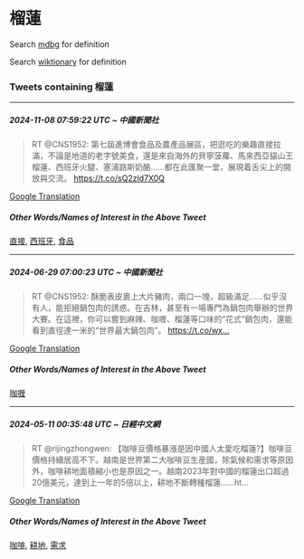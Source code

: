 # 榴蓮

Search [mdbg](https://www.mdbg.net/chinese/dictionary?page=worddict&wdrst=0&wdqb=榴蓮) for definition

Search [wiktionary](https://en.wiktionary.org/wiki/榴蓮) for definition

### Tweets containing 榴蓮

___
##### 2024-11-08 07:59:22 UTC ~ 中國新聞社
> RT @CNS1952: 第七屆進博會食品及農產品展區，把逛吃的樂趣直接拉滿，不論是地道的老字號美食，還是來自海外的貝寧菠蘿、馬來西亞貓山王榴蓮、西班牙火腿、塞浦路斯奶酪……都在此匯聚一堂，展現着舌尖上的開放與交流。 https://t.co/sQ2zld7X0Q

[Google Translation](https://translate.google.com/?hi=en&tab=TT&sl=zh-CN&tl=en&op=translate&text=RT+%40CNS1952%3A+%E7%AC%AC%E4%B8%83%E5%B1%86%E9%80%B2%E5%8D%9A%E6%9C%83%E9%A3%9F%E5%93%81%E5%8F%8A%E8%BE%B2%E7%94%A2%E5%93%81%E5%B1%95%E5%8D%80%EF%BC%8C%E6%8A%8A%E9%80%9B%E5%90%83%E7%9A%84%E6%A8%82%E8%B6%A3%E7%9B%B4%E6%8E%A5%E6%8B%89%E6%BB%BF%EF%BC%8C%E4%B8%8D%E8%AB%96%E6%98%AF%E5%9C%B0%E9%81%93%E7%9A%84%E8%80%81%E5%AD%97%E8%99%9F%E7%BE%8E%E9%A3%9F%EF%BC%8C%E9%82%84%E6%98%AF%E4%BE%86%E8%87%AA%E6%B5%B7%E5%A4%96%E7%9A%84%E8%B2%9D%E5%AF%A7%E8%8F%A0%E8%98%BF%E3%80%81%E9%A6%AC%E4%BE%86%E8%A5%BF%E4%BA%9E%E8%B2%93%E5%B1%B1%E7%8E%8B%E6%A6%B4%E8%93%AE%E3%80%81%E8%A5%BF%E7%8F%AD%E7%89%99%E7%81%AB%E8%85%BF%E3%80%81%E5%A1%9E%E6%B5%A6%E8%B7%AF%E6%96%AF%E5%A5%B6%E9%85%AA%E2%80%A6%E2%80%A6%E9%83%BD%E5%9C%A8%E6%AD%A4%E5%8C%AF%E8%81%9A%E4%B8%80%E5%A0%82%EF%BC%8C%E5%B1%95%E7%8F%BE%E7%9D%80%E8%88%8C%E5%B0%96%E4%B8%8A%E7%9A%84%E9%96%8B%E6%94%BE%E8%88%87%E4%BA%A4%E6%B5%81%E3%80%82+https%3A%2F%2Ft.co%2FsQ2zld7X0Q)
##### Other Words/Names of Interest in the Above Tweet
[直接](直接.md), [西班牙](西班牙.md), [食品](食品.md)
___
##### 2024-06-29 07:00:23 UTC ~ 中國新聞社
> RT @CNS1952: 酥脆表皮裹上大片豬肉，兩口一塊，超級滿足……似乎沒有人，能拒絕鍋包肉的誘惑。在吉林，甚至有一場專門為鍋包肉舉辦的世界大賽。在這裡，你可以嘗到麻辣、咖喱、榴蓮等口味的“花式”鍋包肉，還能看到直徑達一米的“世界最大鍋包肉”。 https://t.co/wx…

[Google Translation](https://translate.google.com/?hi=en&tab=TT&sl=zh-CN&tl=en&op=translate&text=RT+%40CNS1952%3A+%E9%85%A5%E8%84%86%E8%A1%A8%E7%9A%AE%E8%A3%B9%E4%B8%8A%E5%A4%A7%E7%89%87%E8%B1%AC%E8%82%89%EF%BC%8C%E5%85%A9%E5%8F%A3%E4%B8%80%E5%A1%8A%EF%BC%8C%E8%B6%85%E7%B4%9A%E6%BB%BF%E8%B6%B3%E2%80%A6%E2%80%A6%E4%BC%BC%E4%B9%8E%E6%B2%92%E6%9C%89%E4%BA%BA%EF%BC%8C%E8%83%BD%E6%8B%92%E7%B5%95%E9%8D%8B%E5%8C%85%E8%82%89%E7%9A%84%E8%AA%98%E6%83%91%E3%80%82%E5%9C%A8%E5%90%89%E6%9E%97%EF%BC%8C%E7%94%9A%E8%87%B3%E6%9C%89%E4%B8%80%E5%A0%B4%E5%B0%88%E9%96%80%E7%82%BA%E9%8D%8B%E5%8C%85%E8%82%89%E8%88%89%E8%BE%A6%E7%9A%84%E4%B8%96%E7%95%8C%E5%A4%A7%E8%B3%BD%E3%80%82%E5%9C%A8%E9%80%99%E8%A3%A1%EF%BC%8C%E4%BD%A0%E5%8F%AF%E4%BB%A5%E5%98%97%E5%88%B0%E9%BA%BB%E8%BE%A3%E3%80%81%E5%92%96%E5%96%B1%E3%80%81%E6%A6%B4%E8%93%AE%E7%AD%89%E5%8F%A3%E5%91%B3%E7%9A%84%E2%80%9C%E8%8A%B1%E5%BC%8F%E2%80%9D%E9%8D%8B%E5%8C%85%E8%82%89%EF%BC%8C%E9%82%84%E8%83%BD%E7%9C%8B%E5%88%B0%E7%9B%B4%E5%BE%91%E9%81%94%E4%B8%80%E7%B1%B3%E7%9A%84%E2%80%9C%E4%B8%96%E7%95%8C%E6%9C%80%E5%A4%A7%E9%8D%8B%E5%8C%85%E8%82%89%E2%80%9D%E3%80%82+https%3A%2F%2Ft.co%2Fwx%E2%80%A6)
##### Other Words/Names of Interest in the Above Tweet
[咖喱](咖喱.md)
___
##### 2024-05-11 00:35:48 UTC ~ 日經中文網
> RT @rijingzhongwen: 【咖啡豆價格暴漲是因中國人太愛吃榴蓮?】咖啡豆價格持續居高不下。越南是世界第二大咖啡豆生産國，除氣候和需求等原因外，咖啡耕地面積縮小也是原因之一。越南2023年對中國的榴蓮出口超過20億美元，達到上一年的5倍以上，耕地不斷轉種榴蓮……ht…

[Google Translation](https://translate.google.com/?hi=en&tab=TT&sl=zh-CN&tl=en&op=translate&text=RT+%40rijingzhongwen%3A+%E3%80%90%E5%92%96%E5%95%A1%E8%B1%86%E5%83%B9%E6%A0%BC%E6%9A%B4%E6%BC%B2%E6%98%AF%E5%9B%A0%E4%B8%AD%E5%9C%8B%E4%BA%BA%E5%A4%AA%E6%84%9B%E5%90%83%E6%A6%B4%E8%93%AE%3F%E3%80%91%E5%92%96%E5%95%A1%E8%B1%86%E5%83%B9%E6%A0%BC%E6%8C%81%E7%BA%8C%E5%B1%85%E9%AB%98%E4%B8%8D%E4%B8%8B%E3%80%82%E8%B6%8A%E5%8D%97%E6%98%AF%E4%B8%96%E7%95%8C%E7%AC%AC%E4%BA%8C%E5%A4%A7%E5%92%96%E5%95%A1%E8%B1%86%E7%94%9F%E7%94%A3%E5%9C%8B%EF%BC%8C%E9%99%A4%E6%B0%A3%E5%80%99%E5%92%8C%E9%9C%80%E6%B1%82%E7%AD%89%E5%8E%9F%E5%9B%A0%E5%A4%96%EF%BC%8C%E5%92%96%E5%95%A1%E8%80%95%E5%9C%B0%E9%9D%A2%E7%A9%8D%E7%B8%AE%E5%B0%8F%E4%B9%9F%E6%98%AF%E5%8E%9F%E5%9B%A0%E4%B9%8B%E4%B8%80%E3%80%82%E8%B6%8A%E5%8D%972023%E5%B9%B4%E5%B0%8D%E4%B8%AD%E5%9C%8B%E7%9A%84%E6%A6%B4%E8%93%AE%E5%87%BA%E5%8F%A3%E8%B6%85%E9%81%8E20%E5%84%84%E7%BE%8E%E5%85%83%EF%BC%8C%E9%81%94%E5%88%B0%E4%B8%8A%E4%B8%80%E5%B9%B4%E7%9A%845%E5%80%8D%E4%BB%A5%E4%B8%8A%EF%BC%8C%E8%80%95%E5%9C%B0%E4%B8%8D%E6%96%B7%E8%BD%89%E7%A8%AE%E6%A6%B4%E8%93%AE%E2%80%A6%E2%80%A6ht%E2%80%A6)
##### Other Words/Names of Interest in the Above Tweet
[咖啡](咖啡.md), [耕地](耕地.md), [需求](需求.md)
